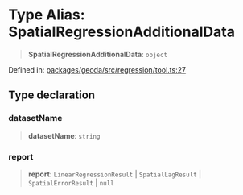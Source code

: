 # Type Alias: SpatialRegressionAdditionalData

> **SpatialRegressionAdditionalData**: `object`

Defined in: [packages/geoda/src/regression/tool.ts:27](https://github.com/GeoDaCenter/openassistant/blob/36f516b8229288259590b2d9dab3b10cbfc3cbfd/packages/geoda/src/regression/tool.ts#L27)

## Type declaration

### datasetName

> **datasetName**: `string`

### report

> **report**: `LinearRegressionResult` \| `SpatialLagResult` \| `SpatialErrorResult` \| `null`

